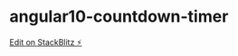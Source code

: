 # angular10-countdown-timer

[Edit on StackBlitz ⚡️](https://stackblitz.com/edit/angular10-countdown-timer)
